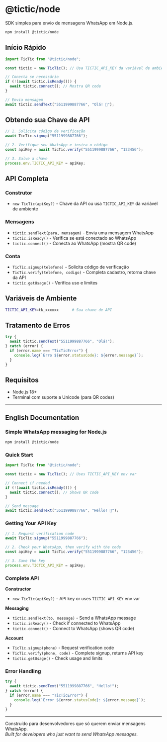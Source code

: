 # @tictic/node

SDK simples para envio de mensagens WhatsApp em Node.js.

```bash
npm install @tictic/node
```

## Início Rápido

```javascript
import TicTic from "@tictic/node";

const tictic = new TicTic(); // Usa TICTIC_API_KEY da variável de ambiente

// Conecta se necessário
if (!(await tictic.isReady())) {
  await tictic.connect(); // Mostra QR code
}

// Envia mensagem
await tictic.sendText("5511999887766", "Olá! 👋");
```

## Obtendo sua Chave de API

```javascript
// 1. Solicita código de verificação
await TicTic.signup("5511999887766");

// 2. Verifique seu WhatsApp e insira o código
const apiKey = await TicTic.verify("5511999887766", "123456");

// 3. Salve a chave
process.env.TICTIC_API_KEY = apiKey;
```

## API Completa

### Construtor

- `new TicTic(apiKey?)` - Chave da API ou usa `TICTIC_API_KEY` da variável de ambiente

### Mensagens

- `tictic.sendText(para, mensagem)` - Envia uma mensagem WhatsApp
- `tictic.isReady()` - Verifica se está conectado ao WhatsApp
- `tictic.connect()` - Conecta ao WhatsApp (mostra QR code)

### Conta

- `TicTic.signup(telefone)` - Solicita código de verificação
- `TicTic.verify(telefone, codigo)` - Completa cadastro, retorna chave da API
- `tictic.getUsage()` - Verifica uso e limites

## Variáveis de Ambiente

```bash
TICTIC_API_KEY=tk_xxxxxx      # Sua chave de API
```

## Tratamento de Erros

```javascript
try {
  await tictic.sendText("5511999887766", "Olá!");
} catch (error) {
  if (error.name === "TicTicError") {
    console.log(`Erro ${error.statusCode}: ${error.message}`);
  }
}
```

## Requisitos

- Node.js 18+
- Terminal com suporte a Unicode (para QR codes)

---

## English Documentation

### Simple WhatsApp messaging for Node.js

```bash
npm install @tictic/node
```

### Quick Start

```javascript
import TicTic from "@tictic/node";

const tictic = new TicTic(); // Uses TICTIC_API_KEY env var

// Connect if needed
if (!(await tictic.isReady())) {
  await tictic.connect(); // Shows QR code
}

// Send message
await tictic.sendText("5511999887766", "Hello! 👋");
```

### Getting Your API Key

```javascript
// 1. Request verification code
await TicTic.signup("5511999887766");

// 2. Check your WhatsApp, then verify with the code
const apiKey = await TicTic.verify("5511999887766", "123456");

// 3. Save the key
process.env.TICTIC_API_KEY = apiKey;
```

### Complete API

**Constructor**

- `new TicTic(apiKey?)` - API key or uses `TICTIC_API_KEY` env var

**Messaging**

- `tictic.sendText(to, message)` - Send a WhatsApp message
- `tictic.isReady()` - Check if connected to WhatsApp
- `tictic.connect()` - Connect to WhatsApp (shows QR code)

**Account**

- `TicTic.signup(phone)` - Request verification code
- `TicTic.verify(phone, code)` - Complete signup, returns API key
- `tictic.getUsage()` - Check usage and limits

### Error Handling

```javascript
try {
  await tictic.sendText("5511999887766", "Hello!");
} catch (error) {
  if (error.name === "TicTicError") {
    console.log(`Error ${error.statusCode}: ${error.message}`);
  }
}
```

---

Construído para desenvolvedores que só querem enviar mensagens WhatsApp.  
_Built for developers who just want to send WhatsApp messages._
